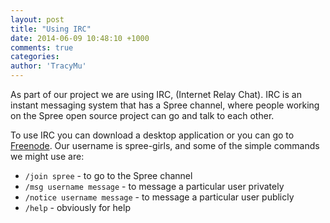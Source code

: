 ```yaml
---
layout: post
title: "Using IRC"
date: 2014-06-09 10:48:10 +1000
comments: true
categories:
author: 'TracyMu'
---
```

<p>As part of our project we are using IRC, (Internet Relay Chat). IRC is an instant messaging system that has a Spree channel, where people working on the Spree open source project can go and talk to each other.</p>
<p>To use IRC you can download a desktop application or you can go to <a href="webchat.freenode.net">Freenode</a>. Our username is spree-girls, and some of the simple commands we might use are:</p>
<ul>
	<li><code>/join spree</code> - to go to the Spree channel</li>
	<li><code>/msg username message</code> - to message a particular user privately</li>
	<li><code>/notice username message</code> - to message a particular user publicly</li>
	<li><code>/help</code> - obviously for help</li>
</ul>

